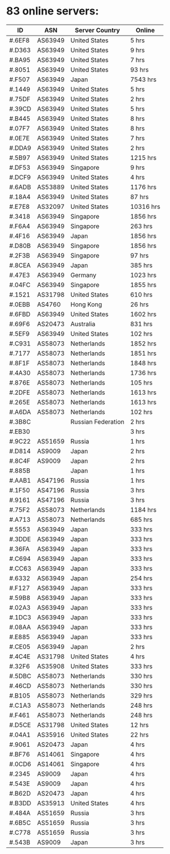 # 83 online servers:

| ID | ASN | Server Country | Online |
| ------ | ------ | ------ | ------ |
| #.6EF8 | AS63949 | United States | 5 hrs |
| #.D363 | AS63949 | United States | 9 hrs |
| #.BA95 | AS63949 | United States | 7 hrs |
| #.8051 | AS63949 | United States | 93 hrs |
| #.F507 | AS63949 | Japan | 7543 hrs |
| #.1449 | AS63949 | United States | 5 hrs |
| #.75DF | AS63949 | United States | 2 hrs |
| #.39CD | AS63949 | United States | 5 hrs |
| #.B445 | AS63949 | United States | 8 hrs |
| #.07F7 | AS63949 | United States | 8 hrs |
| #.0E7E | AS63949 | United States | 7 hrs |
| #.DDA9 | AS63949 | United States | 2 hrs |
| #.5B97 | AS63949 | United States | 1215 hrs |
| #.DF53 | AS63949 | Singapore | 9 hrs |
| #.DCF9 | AS63949 | United States | 4 hrs |
| #.6ADB | AS53889 | United States | 1176 hrs |
| #.18A4 | AS63949 | United States | 87 hrs |
| #.E7E8 | AS32097 | United States | 10316 hrs |
| #.3418 | AS63949 | Singapore | 1856 hrs |
| #.F6A4 | AS63949 | Singapore | 263 hrs |
| #.4F16 | AS63949 | Japan | 1856 hrs |
| #.D80B | AS63949 | Singapore | 1856 hrs |
| #.2F3B | AS63949 | Singapore | 97 hrs |
| #.8CEA | AS63949 | Japan | 385 hrs |
| #.47E3 | AS63949 | Germany | 1023 hrs |
| #.04FC | AS63949 | Singapore | 1855 hrs |
| #.1521 | AS31798 | United States | 610 hrs |
| #.0EBB | AS4760 | Hong Kong | 26 hrs |
| #.6FBD | AS63949 | United States | 1602 hrs |
| #.69F6 | AS20473 | Australia | 831 hrs |
| #.5EF9 | AS63949 | United States | 102 hrs |
| #.C931 | AS58073 | Netherlands | 1852 hrs |
| #.7177 | AS58073 | Netherlands | 1851 hrs |
| #.8F1F | AS58073 | Netherlands | 1848 hrs |
| #.4A30 | AS58073 | Netherlands | 1736 hrs |
| #.876E | AS58073 | Netherlands | 105 hrs |
| #.2DFE | AS58073 | Netherlands | 1613 hrs |
| #.265E | AS58073 | Netherlands | 1613 hrs |
| #.A6DA | AS58073 | Netherlands | 102 hrs |
| #.3B8C |  | Russian Federation | 2 hrs |
| #.EB30 |  |  | 3 hrs |
| #.9C22 | AS51659 | Russia | 1 hrs |
| #.D814 | AS9009 | Japan | 2 hrs |
| #.8C4F | AS9009 | Japan | 2 hrs |
| #.885B |  | Japan | 1 hrs |
| #.AAB1 | AS47196 | Russia | 1 hrs |
| #.1F50 | AS47196 | Russia | 3 hrs |
| #.9161 | AS47196 | Russia | 3 hrs |
| #.75F2 | AS58073 | Netherlands | 1184 hrs |
| #.A713 | AS58073 | Netherlands | 685 hrs |
| #.5553 | AS63949 | Japan | 333 hrs |
| #.3DDE | AS63949 | Japan | 333 hrs |
| #.36FA | AS63949 | Japan | 333 hrs |
| #.C694 | AS63949 | Japan | 333 hrs |
| #.CC63 | AS63949 | Japan | 333 hrs |
| #.6332 | AS63949 | Japan | 254 hrs |
| #.F127 | AS63949 | Japan | 333 hrs |
| #.59B8 | AS63949 | Japan | 333 hrs |
| #.02A3 | AS63949 | Japan | 333 hrs |
| #.1DC3 | AS63949 | Japan | 333 hrs |
| #.08AA | AS63949 | Japan | 333 hrs |
| #.E885 | AS63949 | Japan | 333 hrs |
| #.CE05 | AS63949 | Japan | 2 hrs |
| #.4C4E | AS31798 | United States | 4 hrs |
| #.32F6 | AS35908 | United States | 333 hrs |
| #.5DBC | AS58073 | Netherlands | 330 hrs |
| #.46CD | AS58073 | Netherlands | 330 hrs |
| #.B105 | AS58073 | Netherlands | 329 hrs |
| #.C1A3 | AS58073 | Netherlands | 248 hrs |
| #.F461 | AS58073 | Netherlands | 248 hrs |
| #.D5CE | AS31798 | United States | 12 hrs |
| #.04A1 | AS35916 | United States | 22 hrs |
| #.9061 | AS20473 | Japan | 4 hrs |
| #.BF76 | AS14061 | Singapore | 4 hrs |
| #.0CD6 | AS14061 | Singapore | 4 hrs |
| #.2345 | AS9009 | Japan | 4 hrs |
| #.543E | AS9009 | Japan | 4 hrs |
| #.B62D | AS20473 | Japan | 4 hrs |
| #.B3DD | AS35913 | United States | 4 hrs |
| #.484A | AS51659 | Russia | 3 hrs |
| #.6B5C | AS51659 | Russia | 3 hrs |
| #.C778 | AS51659 | Russia | 3 hrs |
| #.543B | AS9009 | Japan | 3 hrs |

